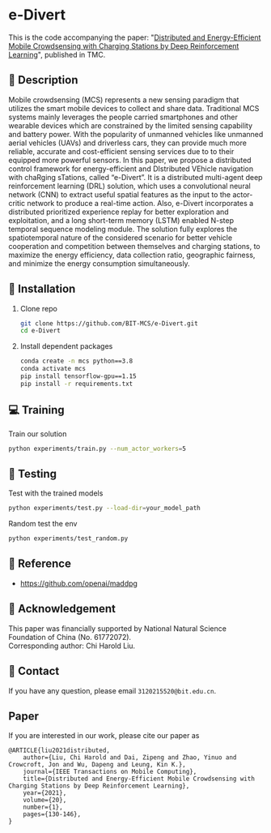 # e-Divert
This is the code accompanying the paper: "[Distributed and Energy-Efficient Mobile Crowdsensing with Charging Stations by Deep Reinforcement Learning](https://ieeexplore.ieee.org/abstract/document/8821415)", published in TMC.

## :page_facing_up: Description
Mobile crowdsensing (MCS) represents a new sensing paradigm that utilizes the smart mobile devices to collect and share data. Traditional MCS systems mainly leverages the people carried smartphones and other wearable devices which are constrained by the limited sensing capability and battery power. With the popularity of unmanned vehicles like unmanned aerial vehicles (UAVs) and driverless cars, they can provide much more reliable, accurate and cost-efficient sensing services due to to their equipped more powerful sensors. In this paper, we propose a distributed control framework for energy-efficient and DIstributed VEhicle navigation with chaRging sTations, called “e-Divert”. It is a distributed multi-agent deep reinforcement learning (DRL) solution, which uses a convolutional neural network (CNN) to extract useful spatial features as the input to the actor-critic network to produce a real-time action. Also, e-Divert incorporates a distributed prioritized experience replay for better exploration and exploitation, and a long short-term memory (LSTM) enabled N-step temporal sequence modeling module. The solution fully explores the spatiotemporal nature of the considered scenario for better vehicle cooperation and competition between themselves and charging stations, to maximize the energy efficiency, data collection ratio, geographic fairness, and minimize the energy consumption simultaneously.

## :wrench: Installation
1. Clone repo
    ```bash
    git clone https://github.com/BIT-MCS/e-Divert.git
    cd e-Divert
    ```
2. Install dependent packages
    ```sh
    conda create -n mcs python==3.8
    conda activate mcs
    pip install tensorflow-gpu==1.15
    pip install -r requirements.txt
    ```


## :computer: Training

Train our solution
```bash
python experiments/train.py --num_actor_workers=5 
```
## :checkered_flag: Testing

Test with the trained models 

```sh
python experiments/test.py --load-dir=your_model_path
```

Random test the env

```sh
python experiments/test_random.py
```

## :clap: Reference
- https://github.com/openai/maddpg


## :scroll: Acknowledgement

This paper was financially supported by National Natural
Science Foundation of China (No. 61772072).
<br>
Corresponding author: Chi Harold Liu.

## :e-mail: Contact

If you have any question, please email `3120215520@bit.edu.cn`.

## Paper
If you are interested in our work, please cite our paper as

```
@ARTICLE{liu2021distributed,
    author={Liu, Chi Harold and Dai, Zipeng and Zhao, Yinuo and Crowcroft, Jon and Wu, Dapeng and Leung, Kin K.},
    journal={IEEE Transactions on Mobile Computing},
    title={Distributed and Energy-Efficient Mobile Crowdsensing with Charging Stations by Deep Reinforcement Learning},
    year={2021},
    volume={20},
    number={1},
    pages={130-146},
}
```
